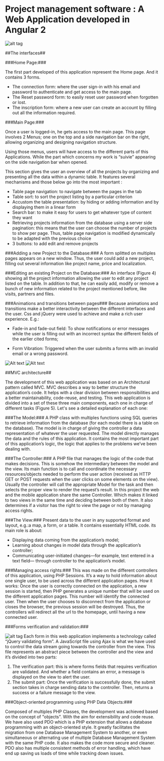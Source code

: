 # Project management software : A Web Application developed in Angular 2  #

![alt tag](http://farm6.staticflickr.com/5564/30341354171_4c9cdcb45e_b.jpg)


##The interfaces##


###Home Page:###

The first part developed of this application represent the Home page. And it contains 3 forms.
  - The connection form: where the user sign-in with his email and password to
authenticate and get access to the main page.
  - The Reset password form: to easily reset user password when forgotten or lost.
  - The inscription form: where a new user can create an account by filling out all the
information required.




###Main Page:###

Once a user is logged-in, he gets access to the main page. This page involves 2 Menus; one on the top and a side navigation bar on the right, allowing organizing and designing navigation structure.

Using those menus, users will have access to the different parts of this Applications. While
the part which concerns my work is “suivie” appearing on the side navigation bar when
opened.

This section gives the user an overview of all the projects by organizing and presenting all the
data within a dynamic table. It features several mechanisms and those below go into the most important :
- Table page navigation: to navigate between the pages in the tab
- Table sort: to sort the project listing by a particular criterion
- Accustom the table presentation: by hiding or adding information and by displaying
them in a linear form
- Search bar: to make it easy for users to get whatever type of content they want
- Retrieving projects information from the database using a server side pagination: this
 means that the user can choose the number of projects to show per page. Thus, table page navigation is modified dynamically to be adapted with the previous choice
- 3 buttons: to add edit and remove projects





###Adding a new Project to the Database:###
A form splitted on multiples pages appears on a new window. Thus, the user could add a new
project, filling out several information like project name, price and localization.

###Editing an existing Project on the Database:###
An interface (Figure 4) showing all the project information allowing the user to edit any project listed on the table. In addition to that, he can easily add, modify or remove a bunch of new information related to the project mentioned before, like visits, partners and files.

###Animations and transitions between pages###
Because animations and transitions make a better interactivity between the different interfaces
and the user. Css and jQuery were used to achieve and make a rich user experience. E.g.:

- Fade-in and fade-out field: To show notifications or error messages while the user is
filling out with an incorrect syntax the different fields of the earlier cited forms;

- Form Vibration: Triggered when the user submits a forms with an invalid email or a
wrong password.

![Alt text](http://i.giphy.com/VbflcV7Vl4TQY.gif "Animation 1")
![Alt text](http://i.giphy.com/QcEivBeLOY1DG.gif "Animation 2")


##MVC architecture##

The development of this web application was based on an Architectural pattern called MVC. MVC describes a way to better structure the application’s code. It helps with a clear division between responsibilities and a better maintainability, code-reuse, and testing.
This web application is divided into a set of these three main components, each one in charge of different tasks (Figure 5). Let's see a detailed explanation of each one:

###The Model:###
A PHP class with multiples functions using SQL queries to retrieve information from the database (for each model there is a table on the database). The model is in charge of giving the controller a data representation of whatever the user requested. The model directly manages the data and the rules of this application. It contains the most important part of this application’s logic, the logic that applies to the problems we’ve been dealing with.

###The Controller:###
A PHP file that manages the logic of the code that makes decisions. This is somehow the intermediary between the model and the view. Its main function is to call and coordinate the necessary resources/objects needed to perform the user action (received as HTTP GET or POST requests when the user clicks on some elements on the view). Usually the controller will call the appropriate Model for the task and then selects the proper view to render the request’s result.
In this project the web and the mobile application share the same Controller. Which makes it
linked to two views in the same time and deciding between both of them. It also determines if
a visitor has the right to view the page or not by managing access rights.

###The View:###
Present data to the user in any supported format and layout, e.g.:a map, a form, or a table. It contains essentially HTML code. its main role is about:

- Displaying data coming from the application’s model;
- Learning about changes in model data through the application’s controller;
- Communicating user-initiated changes—for example, text entered in a text field—
through controller to the application’s model.



###Managing access rights:###
This was made on the different controllers of this application, using PHP Sessions. It’s a way to hold information about one single user, to be used across the different application pages.
How it works:
Once the user is correctly connected on the application, a new session is started, then PHP
generates a unique number that will be used on the different application pages. This number
will identify the connected user.
Then when the user chooses to disconnect from the application or closes the browser, the previous session will be destroyed. Thus, the controllers will redirect all the url to the homepage, until having a new connected user.

###Forms verification and validation:###

![alt tag](http://farm6.staticflickr.com/5575/29796029553_1e095e0a51_b.jpg)
Each form in this web application implements a technology called “jQuery validating
form”. A JavaScript file using Ajax is what we have used to control the data stream going towards
the controller from the view. This file represents an abstract piece between the controller and the view and it’s divided into two parts:

1. The verification part: this is where forms fields that requires verification are validated.
And whether a field contains an error, a message is displayed on the view to alert the user.
2. The submit part: Once the verification is successfully done, the submit section takes in charge sending data to the controller. Then, returns a success or a failure message to the view.



###Object-oriented programming using PHP Data Objects:###

Composed of multiples PHP Classes, the development was achieved based on the concept of
"objects". With the aim for extensibility and code reuse.
We have also used PDO which is a PHP extension that allows a database programming with an object-oriented style. It greatly facilitates the migration from one Database Management System to another, or even simultaneous or alternating use of multiple Database Management System with the same PHP code. It also makes the code more secure and cleaner. PDO also has multiple consistent methods of error handling, which have end up saving us loads of time while tracking down issues.
